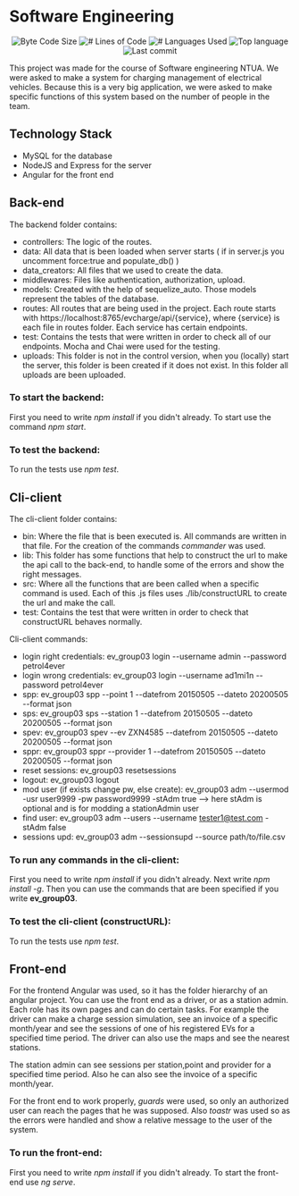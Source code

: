 # Software Engineering

<p align="center">
	<img alt="Byte Code Size" src="https://img.shields.io/github/languages/code-size/ChristosHadjichristofi/soft-eng-3?color=yellowgreen" />
	<img alt="# Lines of Code" src="https://img.shields.io/tokei/lines/github/ChristosHadjichristofi/soft-eng-3?color=yellowgreen" />
	<img alt="# Languages Used" src="https://img.shields.io/github/languages/count/ChristosHadjichristofi/soft-eng-3?color=yellow" />
	<img alt="Top language" src="https://img.shields.io/github/languages/top/ChristosHadjichristofi/soft-eng-3?color=yellow" />
	<img alt="Last commit" src="https://img.shields.io/github/last-commit/ChristosHadjichristofi/soft-eng-3?color=important" />
</p>

This project was made for the course of Software engineering NTUA. We were asked to make a system for charging management of electrical vehicles. Because this is a very big application, we were asked to make specific functions of this system based on the number of people in the team.

## Technology Stack

* MySQL for the database
* NodeJS and Express for the server
* Angular for the front end

## Back-end

The backend folder contains:

* controllers: The logic of the routes.
* data: All data that is been loaded when server starts ( if in server.js you uncomment force:true and populate_db() )
* data_creators: All files that we used to create the data.
* middlewares: Files like authentication, authorization, upload.
* models: Created with the help of sequelize_auto. Those models represent the tables of the database.
* routes: All routes that are being used in the project. Each route starts with https://localhost:8765/evcharge/api/{service}, where {service} is each file in routes folder. Each service has certain endpoints.
* test: Contains the tests that were written in order to check all of our endpoints. Mocha and Chai were used for the testing.
* uploads: This folder is not in the control version, when you (locally) start the server, this folder is been created if it does not exist. In this folder all uploads are been uploaded.

### **To start the backend:**

First you need to write *npm install* if you didn't already. To start use the command *npm start*.

### **To test the backend:**

To run the tests use *npm test*.

## Cli-client

The cli-client folder contains:

* bin: Where the file that is been executed is. All commands are written in that file. For the creation of the commands *commander* was used.
* lib: This folder has some functions that help to construct the url to make the api call to the back-end, to handle some of the errors and show the right messages.
* src: Where all the functions that are been called when a specific command is used. Each of this .js files uses ./lib/constructURL to create the url and make the call.
* test: Contains the test that were written in order to check that constructURL behaves normally.

Cli-client commands:
* login right credentials: ev_group03 login --username admin --password petrol4ever
* login wrong credentials: ev_group03 login --username ad1mi1n --password petrol4ever
* spp: ev_group03 spp --point 1 --datefrom 20150505 --dateto 20200505 --format json
* sps: ev_group03 sps --station 1 --datefrom 20150505 --dateto 20200505 --format json
* spev: ev_group03 spev --ev ZXN4585 --datefrom 20150505 --dateto 20200505 --format json
* sppr: ev_group03 sppr --provider 1 --datefrom 20150505 --dateto 20200505 --format json
* reset sessions: ev_group03 resetsessions
* logout: ev_group03 logout
* mod user (if exists change pw, else create): ev_group03 adm --usermod -usr user9999 -pw password9999 -stAdm true  --> here stAdm is optional and is for modding a stationAdmin user
* find user: ev_group03 adm --users --username tester1@test.com -stAdm false
* sessions upd: ev_group03 adm --sessionsupd --source path/to/file.csv


### **To run any commands in the cli-client:**

First you need to write *npm install* if you didn't already. Next write *npm install -g*. Then you can use the commands that are been specified if you write **ev_group03**.

### **To test the cli-client (constructURL):**

To run the tests use *npm test*.

## Front-end

For the frontend Angular was used, so it has the folder hierarchy of an angular project. You can use the front end as a driver, or as a station admin. Each role has its own pages and can do certain tasks. For example the driver can make a charge session simulation, see an invoice of a specific month/year and see the sessions of one of his registered EVs for a specified time period. The driver can also use the maps and see the nearest stations.

The station admin can see sessions per station,point and provider for a specified time period. Also he can also see the invoice of a specific month/year.

For the front end to work properly, *guards* were used, so only an authorized user can reach the pages that he was supposed. Also 
*toastr* was used so as the errors were handled and show a relative message to the user of the system.

### **To run the front-end:**

First you need to write *npm install* if you didn't already. To start the front-end use *ng serve*.
